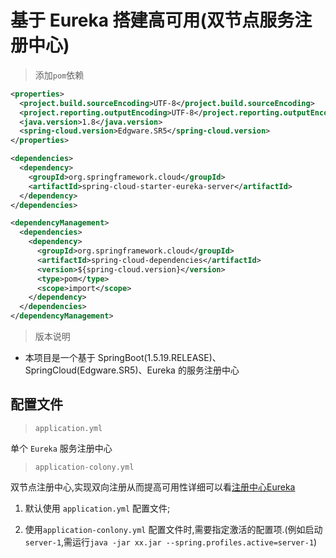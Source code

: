 # 基于 Eureka 搭建高可用(双节点服务注册中心)

> 添加`pom`依赖

```xml
<properties>
  <project.build.sourceEncoding>UTF-8</project.build.sourceEncoding>
  <project.reporting.outputEncoding>UTF-8</project.reporting.outputEncoding>
  <java.version>1.8</java.version>
  <spring-cloud.version>Edgware.SR5</spring-cloud.version>
</properties>

<dependencies>
  <dependency>
    <groupId>org.springframework.cloud</groupId>
    <artifactId>spring-cloud-starter-eureka-server</artifactId>
  </dependency>
</dependencies>

<dependencyManagement>
  <dependencies>
    <dependency>
      <groupId>org.springframework.cloud</groupId>
      <artifactId>spring-cloud-dependencies</artifactId>
      <version>${spring-cloud.version}</version>
      <type>pom</type>
      <scope>import</scope>
    </dependency>
  </dependencies>
</dependencyManagement>
```

> 版本说明 

* 本项目是一个基于 SpringBoot(1.5.19.RELEASE)、SpringCloud(Edgware.SR5)、Eureka 的服务注册中心

## 配置文件

> `application.yml` 
  
单个 `Eureka` 服务注册中心

> `application-colony.yml` 
  
双节点注册中心,实现双向注册从而提高可用性详细可以看<a href="http://www.ityouknow.com/springcloud/2017/05/10/springcloud-eureka.html">注册中心Eureka</a>

1. 默认使用 `application.yml` 配置文件;

2. 使用`application-conlony.yml` 配置文件时,需要指定激活的配置项.(例如启动`server-1`,需运行`java -jar xx.jar --spring.profiles.active=server-1`)